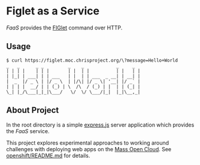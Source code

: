 # Figlet as a Service

_FaaS_ provides the [FIGlet](https://en.wikipedia.org/wiki/FIGlet)
command over HTTP.

## Usage

```shell
$ curl https://figlet.moc.chrisproject.org/\?message=Hello+World
_   _      _ _         _    _            _     _
| | | |    | | |       | |  | |          | |   | |
| |_| | ___| | | ___   | |  | | ___  _ __| | __| |
|  _  |/ _ \ | |/ _ \  | |/\| |/ _ \| '__| |/ _` |
| | | |  __/ | | (_) | \  /\  / (_) | |  | | (_| |
\_| |_/\___|_|_|\___/   \/  \/ \___/|_|  |_|\__,_|

```

## About Project

In the root directory is a simple [express.js](http://expressjs.com/)
server application which provides the _FaaS_ service.

This project explores experimental approaches to working around
challenges with deploying web apps on the
[Mass Open Cloud](https://massopen.cloud/).
See [openshift/README.md](openshift/README.md) for details.
